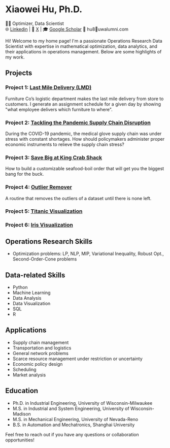 # Xiaowei Hu, Ph.D.

👨‍💻 Optimizer, Data Scientist  
🌐 [Linkedin](https://www.linkedin.com/in/xiaowei-h-7930a811/) | 🐤 [X](https://twitter.com/xsayswho) | 🎓 [Google Scholar](https://scholar.google.com/citations?user=gVeAX2oAAAAJ&hl=en)
📧 hu8🎯uwalumni.com

Hi! Welcome to my home page! I'm a passionate Operations Research Data Scientist with expertise in mathematical optimization, data analytics, and their applications in operations management. Below are some highlights of my work.

## Projects

### Project 1: [Last Mile Delivery (LMD)](https://github.com/xweih/Last-Mile-Delivery)

Furniture Co’s logistic department makes the last mile delivery from store to customers. I generate an assignment schedule for a given day by showing "what employee delivers which furniture to where". 

### Project 2: [Tackling the Pandemic Supply Chain Disruption](https://github.com/xweih/POSTER--A-trident-for-the-resource-scarcity-and-supply-chain-disruption/blob/main/images/XHposter.png)

During the COVID-19 pandemic, the medical glove supply chain was under stress with constant shortages. How should policymakers administer proper economic instruments to relieve the supply chain stress? 

### Project 3: [Save Big at King Crab Shack](https://github.com/xweih/kcs)

How to build a customizable seafood-boil order that will get you the biggest bang for the buck.

### Project 4: [Outlier Remover](https://github.com/xweih/OutlierRemover)

A routine that removes the outliers of a dataset until there is none left.

### Project 5: [Titanic Visualization](https://xweih.github.io/titanic/)

### Project 6: [Iris Visualization](https://xweih.github.io/iris/)


## Operations Research Skills

- Optimization problems: LP, NLP, MIP, Variational Inequality, Robust Opt., Second-Order-Cone problems 

## Data-related Skills

- Python
- Machine Learning
- Data Analysis
- Data Visualization
- SQL
- R

## Applications

- Supply chain management
- Transportation and logistics
- General network problems
- Scarce resource management under restriction or uncertainty
- Economic policy design
- Scheduling
- Market analysis

## Education

- Ph.D. in Industrial Engineering, University of Wisconsin-Milwaukee
- M.S. in Industrial and System Engineering, University of Wisconsin-Madison
- M.S. in Mechanical Engineering, University of Nevada-Reno
- B.S. in Automation and Mechatronics, Shanghai University

Feel free to reach out if you have any questions or collaboration opportunities!

